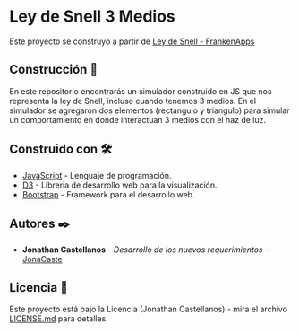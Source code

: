 # Ley de Snell 3 Medios

Este proyecto se construyo a partir de [Ley de Snell - FrankenApps](https://github.com/FrankenApps/SnellsLaw/tree/gh-pages)

## Construcción 🚀

En este repositorio encontrarás un simulador construido en JS que nos representa la ley de Snell, incluso cuando tenemos 3 medios. En el simulador se agregarón dos elementos (rectangulo y triangulo) para simular un comportamiento en donde interactuan 3 medios con el haz de luz. 

## Construido con 🛠️

* [JavaScript](https://developer.mozilla.org/en-US/docs/Web/JavaScript/Reference) - Lenguaje de programación.
* [D3](https://d3js.org/) - Libreria de desarrollo web para la visualización.
* [Bootstrap](https://getbootstrap.com/docs/5.0/getting-started/introduction/) - Framework para el desarrollo web.

## Autores ✒️

* **Jonathan Castellanos** - *Desarrollo de los nuevos requerimientos* - [JonaCaste](https://github.com/JonaCaste)

## Licencia 📄

Este proyecto está bajo la Licencia (Jonathan Castellanos) - mira el archivo [LICENSE.md](LICENSE.md) para detalles.
